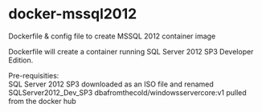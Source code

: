 # docker-mssql2012
Dockerfile &amp; config file to create MSSQL 2012 container image

Dockerfile will create a container running SQL Server 2012 SP3 Developer Edition.

Pre-requisities: <br>
SQL Server 2012 SP3 downloaded as an ISO file and renamed SQLServer2012_Dev_SP3
dbafromthecold/windowsservercore:v1 pulled from the docker hub
